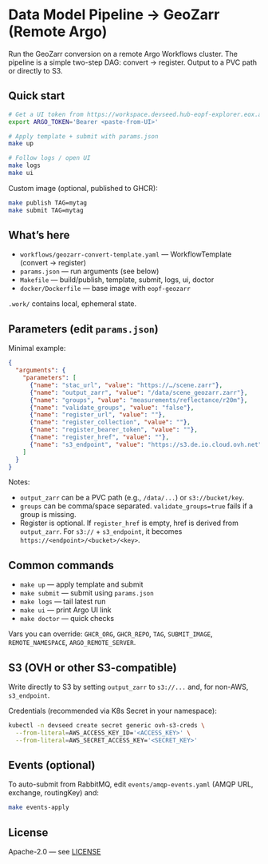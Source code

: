 # Data Model Pipeline → GeoZarr (Remote Argo)

Run the GeoZarr conversion on a remote Argo Workflows cluster. The pipeline is a simple two-step DAG: convert → register. Output to a PVC path or directly to S3.

## Quick start

```bash
# Get a UI token from https://workspace.devseed.hub-eopf-explorer.eox.at/argo-workflows-server and export it
export ARGO_TOKEN='Bearer <paste-from-UI>'

# Apply template + submit with params.json
make up

# Follow logs / open UI
make logs
make ui
```

Custom image (optional, published to GHCR):

```bash
make publish TAG=mytag
make submit TAG=mytag
```

## What’s here

- `workflows/geozarr-convert-template.yaml` — WorkflowTemplate (convert → register)
- `params.json` — run arguments (see below)
- `Makefile` — build/publish, template, submit, logs, ui, doctor
- `docker/Dockerfile` — base image with `eopf-geozarr`

`.work/` contains local, ephemeral state.

## Parameters (edit `params.json`)

Minimal example:

```json
{
  "arguments": {
    "parameters": [
      {"name": "stac_url", "value": "https://…/scene.zarr"},
      {"name": "output_zarr", "value": "/data/scene_geozarr.zarr"},
      {"name": "groups", "value": "measurements/reflectance/r20m"},
      {"name": "validate_groups", "value": "false"},
      {"name": "register_url", "value": ""},
      {"name": "register_collection", "value": ""},
      {"name": "register_bearer_token", "value": ""},
      {"name": "register_href", "value": ""},
      {"name": "s3_endpoint", "value": "https://s3.de.io.cloud.ovh.net"}
    ]
  }
}
```

Notes:
- `output_zarr` can be a PVC path (e.g., `/data/...`) or `s3://bucket/key`.
- `groups` can be comma/space separated. `validate_groups=true` fails if a group is missing.
- Register is optional. If `register_href` is empty, href is derived from `output_zarr`. For `s3://` + `s3_endpoint`, it becomes `https://<endpoint>/<bucket>/<key>`.

## Common commands

- `make up` — apply template and submit
- `make submit` — submit using `params.json`
- `make logs` — tail latest run
- `make ui` — print Argo UI link
- `make doctor` — quick checks

Vars you can override: `GHCR_ORG`, `GHCR_REPO`, `TAG`, `SUBMIT_IMAGE`, `REMOTE_NAMESPACE`, `ARGO_REMOTE_SERVER`.

## S3 (OVH or other S3-compatible)

Write directly to S3 by setting `output_zarr` to `s3://...` and, for non-AWS, `s3_endpoint`.

Credentials (recommended via K8s Secret in your namespace):

```bash
kubectl -n devseed create secret generic ovh-s3-creds \
  --from-literal=AWS_ACCESS_KEY_ID='<ACCESS_KEY>' \
  --from-literal=AWS_SECRET_ACCESS_KEY='<SECRET_KEY>'
```

## Events (optional)

To auto-submit from RabbitMQ, edit `events/amqp-events.yaml` (AMQP URL, exchange, routingKey) and:

```bash
make events-apply
```

## License

Apache-2.0 — see [LICENSE](LICENSE)
